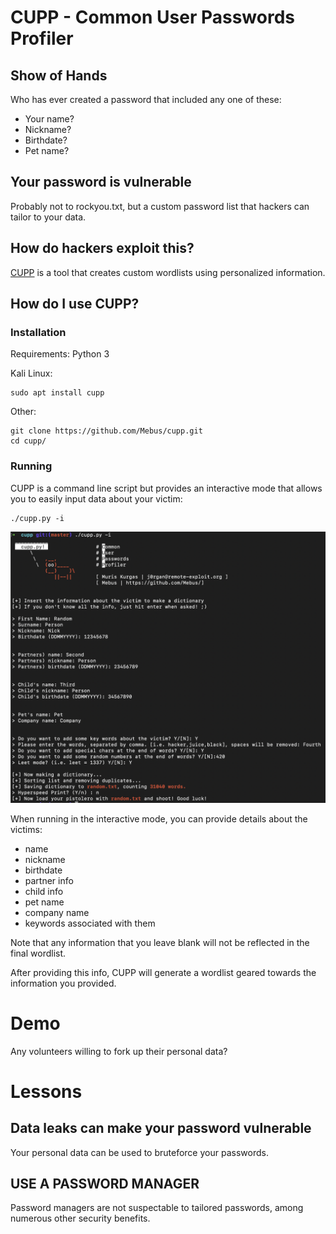 # CUPP - Common User Passwords Profiler

## Show of Hands
Who has ever created a password that included any one of these:
* Your name?
* Nickname?
* Birthdate?
* Pet name?

## Your password is vulnerable
Probably not to rockyou.txt, but a custom password list that hackers can tailor to your data.

## How do hackers exploit this?
[CUPP](https://github.com/Mebus/cupp) is a tool that creates custom wordlists using personalized information.

## How do I use CUPP?

### Installation
Requirements: Python 3

Kali Linux:
```
sudo apt install cupp
```

Other:

```
git clone https://github.com/Mebus/cupp.git
cd cupp/
```

### Running
CUPP is a command line script but provides an interactive mode that allows you to easily input data about your victim:

```
./cupp.py -i
```
![cupp interactive mode](cupp.png "interactive")


When running in the interactive mode, you can provide details about the victims:

* name
* nickname
* birthdate
* partner info
* child info
* pet name
* company name
* keywords associated with them

Note that any information that you leave blank will not be reflected in the final wordlist.

After providing this info, CUPP will generate a wordlist geared towards the  information you provided.

# Demo
Any volunteers willing to fork up their personal data?

# Lessons

## Data leaks can make your password vulnerable
Your personal data can be used to bruteforce your passwords.

## USE A PASSWORD MANAGER
Password managers are not suspectable to tailored passwords, among numerous other security benefits.

